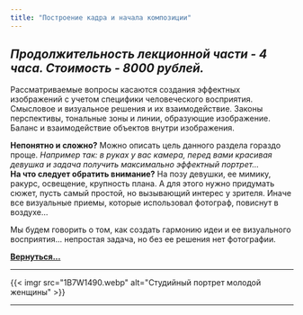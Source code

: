 ```yaml
---
title: "Построение кадра и начала композиции"
---
```


*Продолжительность лекционной части - 4 часа. Стоимость - 8000 рублей.*
---
Рассматриваемые вопросы касаются создания эффектных изображений с учетом специфики человеческого восприятия.
Смысловое и визуальное решения и их взаимодействие. Законы перспективы, тональные зоны и линии, образующие изображение. Баланс и взаимодействие объектов внутри изображения.

**Непонятно и сложно?** Можно описать цель данного раздела гораздо проще. *Например так: в руках у вас камера, перед вами красивая девушка и задача получить максимально эффектный портрет...*  
**На что следует обратить внимание?** На позу девушки, ее мимику, ракурс, освещение, крупность плана. А для этого нужно придумать сюжет, пусть самый простой, но вызывающий интерес у зрителя. Иначе все визуальные приемы, которые использовал фотограф, повиснут в воздухе...

Мы будем говорить о том, как создать гармонию идеи и ее визуального восприятия... непростая задача, но без ее решения нет фотографии.

**[Вернуться...](/training)**

---
{{< imgr src="1B7W1490.webp" alt="Студийный портрет молодой женщины" >}}

---

